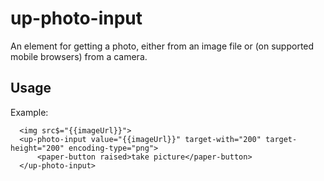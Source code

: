 # up-photo-input

An element for getting a photo, either from an image file or (on supported mobile browsers) from a camera.

## Usage

Example:

      <img src$="{{imageUrl}}">
      <up-photo-input value="{{imageUrl}}" target-with="200" target-height="200" encoding-type="png">
          <paper-button raised>take picture</paper-button>
      </up-photo-input>


